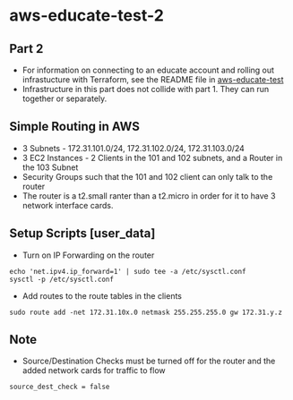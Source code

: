 # aws-educate-test-2

## Part 2

- For information on connecting to an educate account and rolling out infrastucture with Terraform, see the README file in [aws-educate-test](https://github.com/michaelkemp/aws-educate-test)
- Infrastructure in this part does not collide with part 1. They can run together or separately.

## Simple Routing in AWS

- 3 Subnets - 172.31.101.0/24, 172.31.102.0/24, 172.31.103.0/24
- 3 EC2 Instances - 2 Clients in the 101 and 102 subnets, and a Router in the 103 Subnet
- Security Groups such that the 101 and 102 client can only talk to the router
- The router is a t2.small ranter than a t2.micro in order for it to have 3 network interface cards.

## Setup Scripts [user_data]

- Turn on IP Forwarding on the router
```
echo 'net.ipv4.ip_forward=1' | sudo tee -a /etc/sysctl.conf
sysctl -p /etc/sysctl.conf
```

- Add routes to the route tables in the clients
```
sudo route add -net 172.31.10x.0 netmask 255.255.255.0 gw 172.31.y.z
```

## Note
- Source/Destination Checks must be turned off for the router and the added network cards for traffic to flow
```
source_dest_check = false
```
